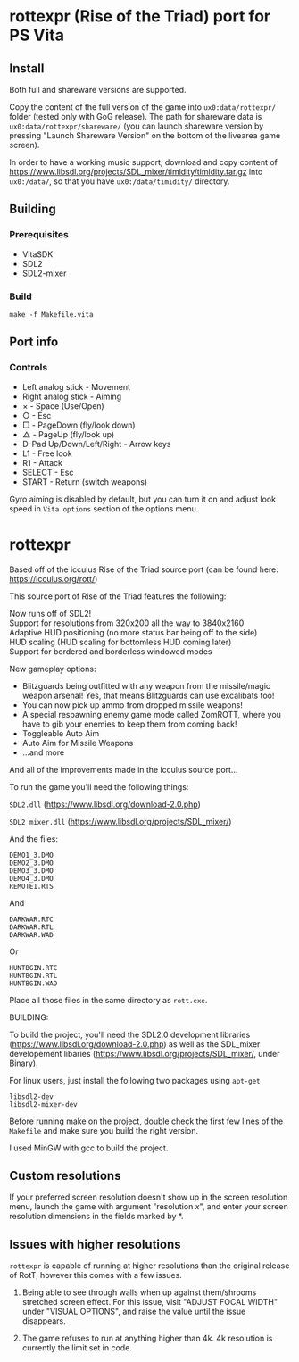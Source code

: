 # rottexpr (Rise of the Triad) port for PS Vita

## Install

Both full and shareware versions are supported.

Copy the content of the full version of the game into `ux0:data/rottexpr/` folder (tested only with GoG release). The path for shareware data is `ux0:data/rottexpr/shareware/` (you can launch shareware version by pressing "Launch Shareware Version" on the bottom of the livearea game screen).

In order to have a working music support, download and copy content of https://www.libsdl.org/projects/SDL_mixer/timidity/timidity.tar.gz into `ux0:/data/`, so that you have `ux0:/data/timidity/` directory.

## Building

### Prerequisites
- VitaSDK
- SDL2
- SDL2-mixer

### Build
```
make -f Makefile.vita
```

## Port info

### Controls

- Left analog stick - Movement
- Right analog stick - Aiming
- × - Space (Use/Open)
- ○ - Esc
- □ - PageDown (fly/look down)
- △ - PageUp (fly/look up)
- D-Pad Up/Down/Left/Right - Arrow keys
- L1 - Free look
- R1 - Attack
- SELECT - Esc
- START - Return (switch weapons)

Gyro aiming is disabled by default, but you can turn it on and adjust look speed in `Vita options` section of the options menu.

# rottexpr

Based off of the icculus Rise of the Triad source port
(can be found here: https://icculus.org/rott/)

This source port of Rise of the Triad features the following:

Now runs off of SDL2!  
Support for resolutions from 320x200 all the way to 3840x2160  
Adaptive HUD positioning (no more status bar being off to the side)  
HUD scaling (HUD scaling for bottomless HUD coming later)  
Support for bordered and borderless windowed modes

New gameplay options:

* Blitzguards being outfitted with any weapon from the missile/magic weapon
  arsenal! Yes, that means Blitzguards can use excalibats too!
* You can now pick up ammo from dropped missile weapons!
* A special respawning enemy game mode called ZomROTT, where you have to gib
  your enemies to keep them from coming back!
* Toggleable Auto Aim
* Auto Aim for Missile Weapons
* ...and more

And all of the improvements made in the icculus source port...

To run the game you'll need the following things:

`SDL2.dll` (https://www.libsdl.org/download-2.0.php)

`SDL2_mixer.dll` (https://www.libsdl.org/projects/SDL_mixer/)

And the files:

```
DEMO1_3.DMO
DEMO2_3.DMO
DEMO3_3.DMO
DEMO4_3.DMO
REMOTE1.RTS
```

And

```
DARKWAR.RTC
DARKWAR.RTL
DARKWAR.WAD
```

Or

```
HUNTBGIN.RTC
HUNTBGIN.RTL
HUNTBGIN.WAD
```

Place all those files in the same directory as `rott.exe`.


BUILDING:

To build the project, you'll need the SDL2.0 development libraries
(https://www.libsdl.org/download-2.0.php) as well as the SDL_mixer developement
libaries (https://www.libsdl.org/projects/SDL_mixer/, under Binary).

For linux users, just install the following two packages using `apt-get`

```
libsdl2-dev
libsdl2-mixer-dev
```

Before running make on the project, double check the first few lines of the
`Makefile` and make sure you build the right version.

I used MinGW with gcc to build the project.

## Custom resolutions

If your preferred screen resolution doesn't show up in the screen resolution
menu, launch the game with argument "resolution *x*", and enter your screen
resolution dimensions in the fields marked by *.

## Issues with higher resolutions

`rottexpr` is capable of running at higher resolutions than the original release
of RotT, however this comes with a few issues.

1. Being able to see through walls when up against them/shrooms stretched screen
   effect. For this issue, visit "ADJUST FOCAL WIDTH" under "VISUAL OPTIONS",
   and raise the value until the issue disappears.
		
2. The game refuses to run at anything higher than 4k. 4k resolution is
   currently the limit set in code.

